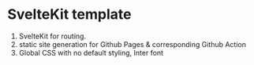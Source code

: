 # SvelteKit template

1. SvelteKit for routing.
2. static site generation for Github Pages & corresponding Github Action
3. Global CSS with no default styling, Inter font
